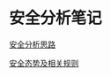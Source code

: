 # 安全分析笔记

[安全分析思路](https://github.com/Eanrach/security_analysts_notes/tree/main/%E5%AE%89%E5%85%A8%E5%88%86%E6%9E%90%E6%80%9D%E8%B7%AF)

[安全态势及相关规则](https://github.com/Eanrach/security_analysts_notes/tree/main/%E5%AE%89%E5%85%A8%E6%80%81%E5%8A%BF%E5%8F%8A%E7%9B%B8%E5%85%B3%E8%A7%84%E5%88%99)
